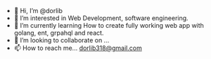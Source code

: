 - 👋 Hi, I’m @dorlib
- 👀 I’m interested in Web Development, software engineering.
- 🌱 I’m currently learning How to create fully working web app with golang, ent, grpahql and react. 
- 💞️ I’m looking to collaborate on ...
- 📫 How to reach me... dorlib318@gmail.com

<!---
dorlib/dorlib is a ✨ special ✨ repository because its `README.md` (this file) appears on your GitHub profile.
You can click the Preview link to take a look at your changes.
--->
